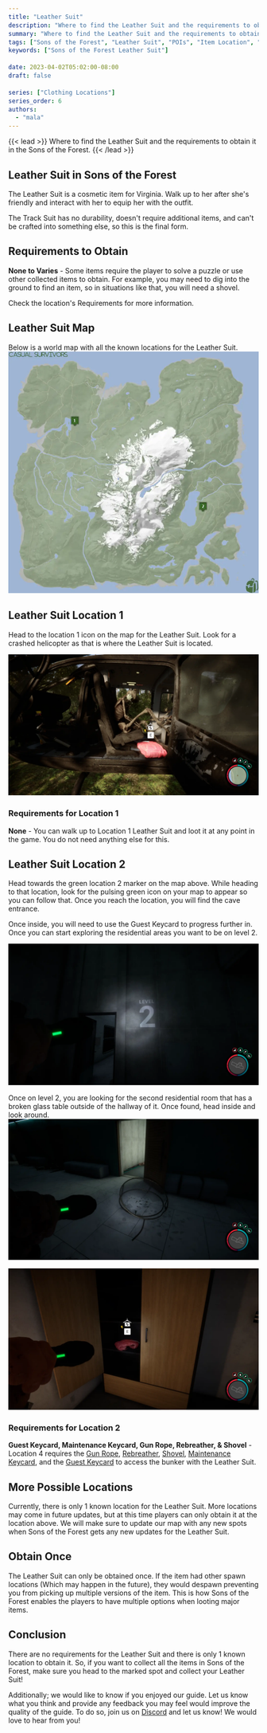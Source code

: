 ```yaml
---
title: "Leather Suit"
description: "Where to find the Leather Suit and the requirements to obtain it in the Sons of the Forest."
summary: "Where to find the Leather Suit and the requirements to obtain it. Click here to learn more about it!"
tags: ["Sons of the Forest", "Leather Suit", "POIs", "Item Location", "Map"]
keywords: ["Sons of the Forest Leather Suit"]

date: 2023-04-02T05:02:00-08:00
draft: false

series: ["Clothing Locations"]
series_order: 6
authors:
  - "mala"
---
```


{{< lead >}}
Where to find the Leather Suit and the requirements to obtain it in the Sons of the Forest.
{{< /lead >}}

## Leather Suit in Sons of the Forest
The Leather Suit is a cosmetic item for Virginia. Walk up to her after she's friendly and interact with her to equip her with the outfit. 

The Track Suit has no durability, doesn't require additional items, and can't be crafted into something else, so this is the final form.

## Requirements to Obtain
**None to Varies** - Some items require the player to solve a puzzle or use other collected items to obtain. For example, you may need to dig into the ground to find an item, so in situations like that, you will need a shovel. 

Check the location's Requirements for more information.

## Leather Suit Map
Below is a world map with all the known locations for the Leather Suit.
![Sons of the Forest Leather Suit Location](img/map.webp)

## Leather Suit Location 1
Head to the location 1 icon on the map for the Leather Suit. Look for a crashed helicopter as that is where the Leather Suit is located. 

![Sons of the Forest Leather Suit Location 1](featured.webp)

### Requirements for Location 1
**None** - You can walk up to Location 1 Leather Suit and loot it at any point in the game. You do not need anything else for this. 

## Leather Suit Location 2
Head towards the green location 2 marker on the map above. While heading to that location, look for the pulsing green icon on your map to appear so you can follow that. Once you reach the location, you will find the cave entrance.

Once inside, you will need to use the Guest Keycard to progress further in. Once you can start exploring the residential areas you want to be on level 2.

![Sons of the Forest Leather Suit Location 2 Level 2](img/level2.webp)

Once on level 2, you are looking for the second residential room that has a broken glass table outside of the hallway of it. Once found, head inside and look around.
![Sons of the Forest Leather Suit Location 2 Hint](img/location2_hint.webp)

![Sons of the Forest Leather Suit Location 2](img/location2.webp)


### Requirements for Location 2
**Guest Keycard, Maintenance Keycard, Gun Rope, Rebreather, & Shovel** - Location 4 requires the [Gun Rope](/sons-of-the-forest/guides/rope-gun/), [Rebreather](/sons-of-the-forest/guides/rebreather/), [Shovel](/sons-of-the-forest/guides/shovel/), [Maintenance Keycard](/sons-of-the-forest/guides/maintenance-keycard/), and the [Guest Keycard](/sons-of-the-forest/guides/guest-keycard/) to access the bunker with the Leather Suit.


## More Possible Locations
Currently, there is only 1 known location for the Leather Suit. More locations may come in future updates, but at this time players can only obtain it at the location above.
We will make sure to update our map with any new spots when Sons of the Forest gets any new updates for the Leather Suit.

## Obtain Once
The Leather Suit can only be obtained once. If the item had other spawn locations (Which may happen in the future), they would despawn preventing you from picking up multiple versions of the item. This is how Sons of the Forest enables the players to have multiple options when looting major items. 

## Conclusion
There are no requirements for the Leather Suit and there is only 1 known location to obtain it. So, if you want to collect all the items in Sons of the Forest, make sure you head to the marked spot and collect your Leather Suit!

Additionally; we would like to know if you enjoyed our guide. Let us know what you think and provide any feedback you may feel would improve the quality of the guide. To do so, join us on [Discord](https://discord.gg/ZXp93XsKnN) and let us know! We would love to hear from you! 